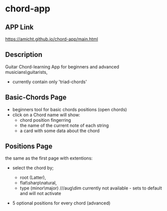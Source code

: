 # chord-app

## APP Link
https://amicht.github.io/chord-app/main.html

## Description
Guitar Chord-learning App for beginners and advanced musicians\guitarists, 
- currently contain only 'triad-chords'

## Basic-Chords Page
- beginners tool for basic chords positions (open chords)
- click on a Chord name will show: 
  - chord position fingerring
  - the name of the current note of each string
  - a card with some data about the chord

## Positions Page
the same as the first page with extentions:

- select the chord by; 
  - root (Latter), 
  - flat\sharp\natural, 
  - type (minor\major) ///aug\dim currently not available - sets to default and will not activate

- 5 optional positions for every chord (advanced)

